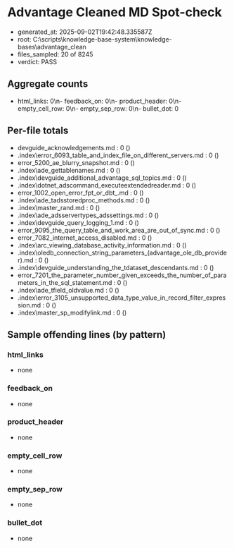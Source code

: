 # Advantage Cleaned MD Spot-check

- generated_at: 2025-09-02T19:42:48.335587Z
- root: C:\scripts\knowledge-base-system\knowledge-bases\advantage_clean
- files_sampled: 20 of 8245
- verdict: PASS

## Aggregate counts

- html_links: 0\n- feedback_on: 0\n- product_header: 0\n- empty_cell_row: 0\n- empty_sep_row: 0\n- bullet_dot: 0

## Per-file totals

- devguide_acknowledgements.md : 0 ()
- .index\error_6093_table_and_index_file_on_different_servers.md : 0 ()
- error_5200_ae_blurry_snapshot.md : 0 ()
- .index\ade_gettablenames.md : 0 ()
- .index\devguide_additional_advantage_sql_topics.md : 0 ()
- .index\dotnet_adscommand_executeextendedreader.md : 0 ()
- error_1002_open_error_fpt_or_dbt_.md : 0 ()
- .index\ade_tadsstoredproc_methods.md : 0 ()
- .index\master_rand.md : 0 ()
- .index\ade_adsservertypes_adssettings.md : 0 ()
- .index\devguide_query_logging_1.md : 0 ()
- error_9095_the_query_table_and_work_area_are_out_of_sync.md : 0 ()
- error_7082_internet_access_disabled.md : 0 ()
- .index\arc_viewing_database_activity_information.md : 0 ()
- .index\oledb_connection_string_parameters_(advantage_ole_db_provider).md : 0 ()
- .index\devguide_understanding_the_tdataset_descendants.md : 0 ()
- error_7201_the_parameter_number_given_exceeds_the_number_of_parameters_in_the_sql_statement.md : 0 ()
- .index\ade_tfield_oldvalue.md : 0 ()
- .index\error_3105_unsupported_data_type_value_in_record_filter_expression.md : 0 ()
- .index\master_sp_modifylink.md : 0 ()

## Sample offending lines (by pattern)

### html_links
- none

### feedback_on
- none

### product_header
- none

### empty_cell_row
- none

### empty_sep_row
- none

### bullet_dot
- none
